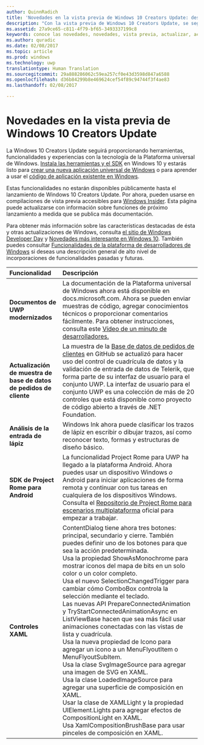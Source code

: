 ```yaml
---
author: QuinnRadich
title: 'Novedades en la vista previa de Windows 10 Creators Update: desarrollo de aplicaciones para UWP'
description: "Con la vista previa de Windows 10 Creators Update, se seguirán proporcionando herramientas, funcionalidades y experiencias con la tecnología de la Plataforma universal de Windows."
ms.assetid: 27a9ce65-c811-4f79-bf65-3493337199c8
keywords: conoce las novedades, novedades, vista previa, actualizar, actualizaciones, funcionalidades, nuevo, Windows 10, creadores
ms.author: quradic
ms.date: 02/08/2017
ms.topic: article
ms.prod: windows
ms.technology: uwp
translationtype: Human Translation
ms.sourcegitcommit: 29a888286062c59ea257cf0e43d3598d847a6588
ms.openlocfilehash: d36b84299b8e469624cef54f89c94744f3f4ae83
ms.lasthandoff: 02/08/2017

---
```


# <a name="whats-new-in-the-windows-10-creators-update-preview"></a>Novedades en la vista previa de Windows 10 Creators Update

La Windows 10 Creators Update seguirá proporcionando herramientas, funcionalidades y experiencias con la tecnología de la Plataforma universal de Windows. [Instala las herramientas y el SDK](http://go.microsoft.com/fwlink/?LinkId=821431) en Windows 10 y estarás listo para [crear una nueva aplicación universal de Windows](https://msdn.microsoft.com/library/windows/apps/bg124288) o para aprender a usar el [código de aplicación existente en Windows](https://msdn.microsoft.com/library/windows/apps/mt238321).

Estas funcionalidades no estarán disponibles públicamente hasta el lanzamiento de Windows 10 Creators Update. Por ahora, pueden usarse en compilaciones de vista previa accesibles para [Windows Insider](https://insider.windows.com/). Esta página puede actualizarse con información sobre funciones de próximo lanzamiento a medida que se publica más documentación.

Para obtener más información sobre las características destacadas de ésta y otras actualizaciones de Windows, consulta [el sitio de Windows Developer Day](https://developer.microsoft.com/en-us/windows/projects/campaigns/windows-developer-day) y [Novedades más interesante en Windows 10](http://go.microsoft.com/fwlink/?LinkId=823181). También puedes consultar [Funcionalidades de la plataforma de desarrolladores de Windows](https://developer.microsoft.com/en-us/windows/platform/features) si deseas una descripción general de alto nivel de incorporaciones de funcionalidades pasadas y futuras.

Funcionalidad | Descripción
 :---- | :----
**Documentos de UWP modernizados** | La documentación de la Plataforma universal de Windows ahora está disponible en docs.microsoft.com. Ahora se pueden enviar muestras de código, agregar conocimientos técnicos o proporcionar comentarios fácilmente. Para obtener instrucciones, consulta este [Vídeo de un minuto de desarrolladores.](https://channel9.msdn.com/Blogs/One-Dev-Minute/Modernizing-the-Windows-UWP-Docs)
**Actualización de muestra de base de datos de pedidos de cliente** | La muestra de la [Base de datos de pedidos de clientes](https://github.com/Microsoft/Windows-appsample-customers-orders-database) en GitHub se actualizó para hacer uso del control de cuadrícula de datos y la validación de entrada de datos de Telerik, que forma parte de su interfaz de usuario para el conjunto UWP. La interfaz de usuario para el conjunto UWP es una colección de más de 20 controles que está disponible como proyecto de código abierto a través de .NET Foundation.
**Análisis de la entrada de lápiz** | Windows Ink ahora puede clasificar los trazos de lápiz en escribir o dibujar trazos, así como reconocer texto, formas y estructuras de diseño básico.
**SDK de Project Rome para Android** | La funcionalidad Project Rome para UWP ha llegado a la plataforma Android. Ahora puedes usar un dispositivo Windows *o* Android para iniciar aplicaciones de forma remota y continuar con tus tareas en cualquiera de los dispositivos Windows. Consulta el [Repositorio de Project Rome para escenarios multiplataforma](https://github.com/Microsoft/project-rome) oficial para empezar a trabajar.
**Controles XAML** | ContentDialog tiene ahora tres botones: principal, secundario y cierre. También puedes definir uno de los botones para que sea la acción predeterminada. <br> Usa la propiedad ShowAsMonochrome para mostrar iconos del mapa de bits en un solo color o un color completo. <br> Usa el nuevo SelectionChangedTrigger para cambiar cómo ComboBox controla la selección mediante el teclado. <br> Las nuevas API PrepareConnectedAnimation y TryStartConnectedAnimationAsync en ListViewBase hacen que sea más fácil usar animaciones conectadas con las vistas de lista y cuadrícula. <br> Usa la nueva propiedad de Icono para agregar un icono a un MenuFlyoutItem o MenuFlyoutSubItem. <br> Usa la clase SvgImageSource para agregar una imagen de SVG en XAML. <br> Usa la clase LoadedImageSource para agregar una superficie de composición en XAML. <br> Usar la clase de XAMLLight y la propiedad UIElement.Lights para agregar efectos de CompositionLight en XAML. <br> Usa XamlCompositionBrushBase para usar pinceles de composición en XAML.

